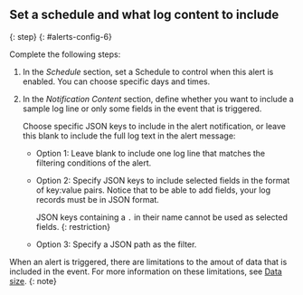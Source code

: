 ## Set a schedule and what log content to include
{: step}
{: #alerts-config-6}


Complete the following steps:

1. In the *Schedule* section, set a Schedule to control when this alert is enabled. You can choose specific days and times.

2. In the *Notification Content* section, define whether you want to include a sample log line or only some fields in the event that is triggered.

    Choose specific JSON keys to include in the alert notification, or leave this blank to include the full log text in the alert message:

    - Option 1: Leave blank to include one log line that matches the filtering conditions of the alert.

    - Option 2: Specify JSON keys to include selected fields in the format of key:value pairs. Notice that to be able to add fields, your log records must be in JSON format.

       JSON keys containing a `.` in their name cannot be used as selected fields.
       {: restriction}

    - Option 3: Specify a  JSON path as the filter.

When an alert is triggered, there are limitations to the amout of data that is included in the event. For more information on these limitations, see [Data size](https://test.cloud.ibm.com/docs/cloud-logs?topic=cloud-logs-event-payload#event-payload-2).
{: note}
    
